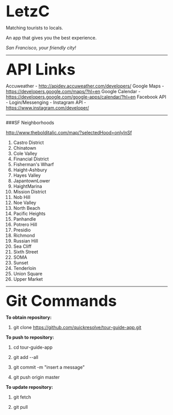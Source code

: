 <b> <font size="24px;">LetzC</font> </b>

Matching tourists to locals. 

An app that gives you the best experience.

<i>San Francisco, your friendly city!</i>


--------------
<b> <font size="16px;">API Links</font> </b>

Accuweather - http://apidev.accuweather.com/developers/
Google Maps - https://developers.google.com/maps/?hl=en
Google Calendar - https://developers.google.com/google-apps/calendar/?hl=en
Facebook API - Login/Messenging - Instagram API - https://www.instagram.com/developer/

--------------

###SF Neighborhoods

http://www.thebolditalic.com/map/?selectedHood=onlyInSf

1. Castro District
2. Chinatown
3. Cole Valley
4. Financial District
5. Fisherman's Wharf
6. Haight-Ashbury
7. Hayes Valley
8. JapantownLower 
9. HaightMarina
10. Mission District
11. Nob Hill
12. Noe Valley
13. North Beach
14. Pacific Heights
15. Panhandle
16. Potrero Hill
17. Presidio
18. Richmond
19. Russian Hill
20. Sea Cliff
21. Sixth Street
22. SOMA
23. Sunset
24. Tenderloin
25. Union Square
26. Upper Market



--------------
<b> <font size="16px;">Git Commands</font> </b>

<b> To obtain repository: </b>

1. git clone https://github.com/quickresolve/tour-guide-app.git

<b> To push to repository: </b>

1. cd tour-guide-app

2. git add --all

3. git commit -m "insert a message"

4. git push origin master

<b> To update repository: </b>

1. git fetch

2. git pull
